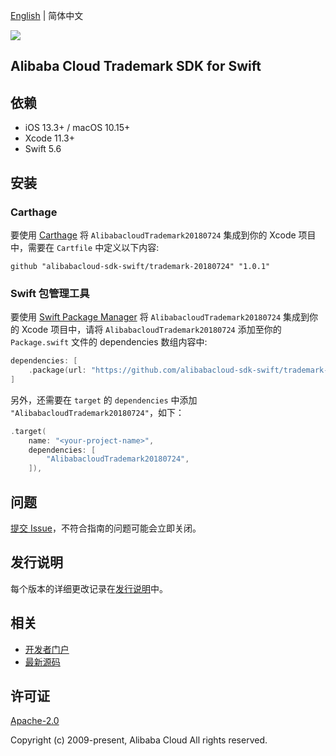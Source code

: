[English](README.md) | 简体中文

![](https://aliyunsdk-pages.alicdn.com/icons/AlibabaCloud.svg)

## Alibaba Cloud Trademark SDK for Swift

## 依赖

- iOS 13.3+ / macOS 10.15+
- Xcode 11.3+
- Swift 5.6

## 安装

### Carthage

要使用 [Carthage](https://github.com/Carthage/Carthage) 将 `AlibabacloudTrademark20180724` 集成到你的 Xcode 项目中，需要在 `Cartfile` 中定义以下内容:

```ogdl
github "alibabacloud-sdk-swift/trademark-20180724" "1.0.1"
```

### Swift 包管理工具

要使用 [Swift Package Manager](https://swift.org/package-manager/) 将 `AlibabacloudTrademark20180724` 集成到你的 Xcode 项目中，请将 `AlibabacloudTrademark20180724` 添加至你的 `Package.swift` 文件的 dependencies 数组内容中:

```swift
dependencies: [
    .package(url: "https://github.com/alibabacloud-sdk-swift/trademark-20180724.git", from: "1.0.1")
]
```

另外，还需要在 `target` 的 `dependencies` 中添加 `"AlibabacloudTrademark20180724"`，如下：

```swift
.target(
    name: "<your-project-name>",
    dependencies: [
        "AlibabacloudTrademark20180724",
    ]),
```

## 问题

[提交 Issue](https://github.com/alibabacloud-sdk-swift/trademark-20180724/issues/new)，不符合指南的问题可能会立即关闭。

## 发行说明

每个版本的详细更改记录在[发行说明](./ChangeLog.txt)中。

## 相关

* [开发者门户](https://next.api.aliyun.com/home)
* [最新源码](https://github.com/alibabacloud-sdk-swift/trademark-20180724)

## 许可证

[Apache-2.0](http://www.apache.org/licenses/LICENSE-2.0)

Copyright (c) 2009-present, Alibaba Cloud All rights reserved.
